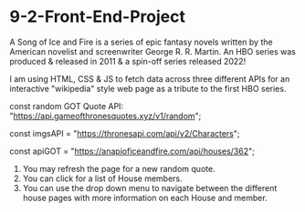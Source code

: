 # 9-2-Front-End-Project

A Song of Ice and Fire is a series of epic fantasy novels written by the American novelist and screenwriter George R. R. Martin. An HBO series was produced & released in 2011 & a spin-off series released 2022! 


I am using HTML, CSS & JS to fetch data across three different APIs for an interactive "wikipedia" style web page as a tribute to the first HBO series.

const random GOT Quote API:  "https://api.gameofthronesquotes.xyz/v1/random";

const imgsAPI = "https://thronesapi.com/api/v2/Characters";


const apiGOT = "https://anapioficeandfire.com/api/houses/362";

1. You may refresh the page for a new random quote. 
2.  You can click for a list of House members. 
3. You can use the drop down menu to navigate between the different house pages with more information on each House and member. 
